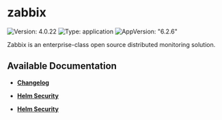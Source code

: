 # zabbix

![Version: 4.0.22](https://img.shields.io/badge/Version-4.0.22-informational?style=flat-square) ![Type: application](https://img.shields.io/badge/Type-application-informational?style=flat-square) ![AppVersion: "6.2.6"](https://img.shields.io/badge/AppVersion-"6.2.6"-informational?style=flat-square)

Zabbix is an enterprise-class open source distributed monitoring solution.

## Available Documentation

- [**Changelog**](CHANGELOG)

- [**Helm Security**](container-security)

- [**Helm Security**](helm-security)

